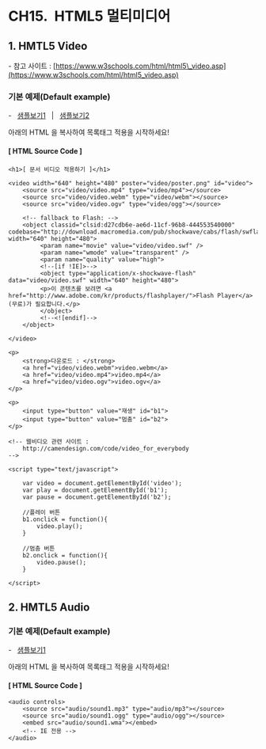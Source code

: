 # CH15.  HTML5 멀티미디어

  
	
## 1. HMTL5 Video

\- 참고 사이트 : [https://www.w3schools.com/html/html5\_video.asp](https://www.w3schools.com/html/html5_video.asp)

  

  

### 기본 예제(Default example)   
\-   [샘플보기1](http://wdschools.co.kr/gate/classroom/chapter1-html5/page/sample/media/video1.html)   |   [샘플보기2](http://wdschools.co.kr/gate/classroom/chapter1-html5/page/sample/media/video2.html)  

아래의 HTML 을 복사하여 목록태그 적용을 시작하세요!

  

#### \[ HTML Source Code \]

```
<h1>[ 문서 비디오 적용하기 ]</h1>

<video width="640" height="480" poster="video/poster.png" id="video">	
	<source src="video/video.mp4" type="video/mp4"></source>
	<source src="video/video.webm" type="video/webm"></source>
	<source src="video/video.ogv" type="video/ogg"></source>

	<!-- fallback to Flash: -->
	<object classid="clsid:d27cdb6e-ae6d-11cf-96b8-444553540000" codebase="http://download.macromedia.com/pub/shockwave/cabs/flash/swflash.cab#version=6.0.65.0" width="640" height="480">
		 <param name="movie" value="video/video.swf" />
		 <param name="wmode" value="transparent" /> 
		 <param name="quality" value="high"> 
		 <!--[if !IE]>--> 
		 <object type="application/x-shockwave-flash" data="video/video.swf" width="640" height="480">
		 <p>이 콘텐츠를 보려면 <a href="http://www.adobe.com/kr/products/flashplayer/">Flash Player</a>(무료)가 필요합니다.</p>
		 </object>
		 <!--<![endif]-->
	</object>

</video>

<p>
	<strong>다운로드 : </strong> 
	<a href="video/video.webm">video.webm</a> 
	<a href="video/video.mp4">video.mp4</a> 
	<a href="video/video.ogv">video.ogv</a>
</p>

<p>
	<input type="button" value="재생" id="b1">
	<input type="button" value="멈춤" id="b2">
</p>

<!-- 웹비디오 관련 사이트 :
	http://camendesign.com/code/video_for_everybody
-->

<script type="text/javascript">

	var video = document.getElementById('video');
	var play = document.getElementById('b1');
	var pause = document.getElementById('b2');

	//플레이 버튼
	b1.onclick = function(){
		video.play();
	}

	//멈춤 버튼
	b2.onclick = function(){
		video.pause();
	}

</script>
```

  

  

  

## 2. HMTL5 Audio

  

  

### 기본 예제(Default example)   
\-   [샘플보기1](http://wdschools.co.kr/gate/classroom/chapter1-html5/page/sample/media/audio.html)

아래의 HTML 을 복사하여 목록태그 적용을 시작하세요!

  

#### \[ HTML Source Code \]

```
<audio controls>
    <source src="audio/sound1.mp3" type="audio/mp3"></source>
    <source src="audio/sound1.ogg" type="audio/ogg"></source>
    <embed src="audio/sound1.wma"></embed>
    <!-- IE 전용 -->
</audio>
```